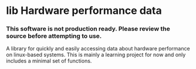 # lib Hardware performance data

### This software is not production ready. Please review the source before attempting to use.

A library for quickly and easily accessing data about hardware performance on linux-based systems.
This is mainly a learning project for now and only includes a minimal set of functions.
